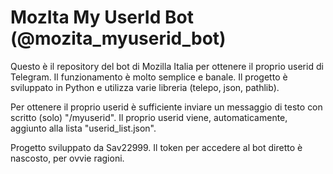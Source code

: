 # MozIta My UserId Bot (@mozita_myuserid_bot)
Questo è il repository del bot di Mozilla Italia per ottenere il proprio userid di Telegram.
Il funzionamento è molto semplice e banale. Il progetto è sviluppato in Python e utilizza varie libreria (telepo, json, pathlib).

Per ottenere il proprio userid è sufficiente inviare un messaggio di testo con scritto (solo) "/myuserid".
Il proprio userid viene, automaticamente, aggiunto alla lista "userid_list.json".

Progetto sviluppato da Sav22999.
Il token per accedere al bot diretto è nascosto, per ovvie ragioni.
